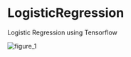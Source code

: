 # LogisticRegression
Logistic Regression using Tensorflow

![figure_1](https://user-images.githubusercontent.com/1162973/33516966-ada23a52-d77b-11e7-93fd-70b208008f8a.png)
